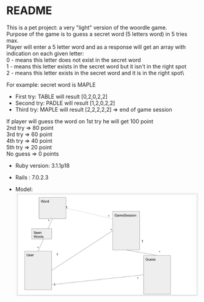 # README

This is a pet project: a very "light" version of the woordle game.\
Purpose of the game is to guess a secret word (5 letters word) in 5 tries max.\
Player will enter a 5 letter word and as a response will get 
an array with indication on each given letter:\
0 - means this letter does not exist in the secret word\
1 - means this letter exists in the secret word but it isn't in the right spot\
2 - means this letter exists in the secret word and it is in the right spot\

For example: 
secret word is MAPLE

* First try: TABLE will result [0,2,0,2,2]
* Second try: PADLE will result [1,2,0,2,2]
* Third try: MAPLE will result [2,2,2,2,2] => end of game session

If player will guess the word on 1st try he will get 100 point\
2nd try => 80 point\
3rd try => 60 point\
4th try => 40 point\
5th try => 20 point\
No guess => 0 points

* Ruby version: 3.1.1p18
* Rails       : 7.0.2.3

* Model:
![img.png](img.png)